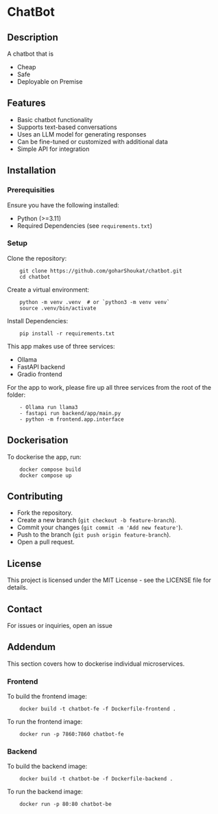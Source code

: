 # ChatBot

## Description

A chatbot that is

- Cheap
- Safe
- Deployable on Premise

## Features

- Basic chatbot functionality
- Supports text-based conversations
- Uses an LLM model for generating responses
- Can be fine-tuned or customized with additional data
- Simple API for integration

## Installation

### Prerequisities

Ensure you have the following installed:

- Python (>=3.11)
- Required Dependencies (see `requirements.txt`)

### Setup

Clone the repository:

        git clone https://github.com/goharShoukat/chatbot.git
        cd chatbot

Create a virtual environment:

        python -m venv .venv  # or `python3 -m venv venv`
        source .venv/bin/activate

Install Dependencies:

        pip install -r requirements.txt

This app makes use of three services:

- Ollama
- FastAPI backend
- Gradio frontend

For the app to work, please fire up all three services from the root of the folder:

        - Ollama run llama3
        - fastapi run backend/app/main.py
        - python -m frontend.app.interface

## Dockerisation

To dockerise the app, run:

        docker compose build
        docker compose up

## Contributing

- Fork the repository.
- Create a new branch (`git checkout -b feature-branch`).
- Commit your changes (`git commit -m 'Add new feature'`).
- Push to the branch (`git push origin feature-branch`).
- Open a pull request.

## License

This project is licensed under the MIT License - see the LICENSE file for details.

## Contact

For issues or inquiries, open an issue

## Addendum

This section covers how to dockerise individual microservices.

### Frontend

To build the frontend image:

        docker build -t chatbot-fe -f Dockerfile-frontend .

To run the frontend image:

        docker run -p 7860:7860 chatbot-fe

### Backend

To build the backend image:

        docker build -t chatbot-be -f Dockerfile-backend .

To run the backend image:

        docker run -p 80:80 chatbot-be
